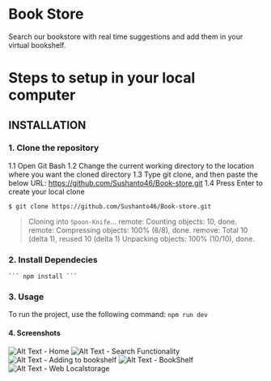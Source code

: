 # Book Store
Search our bookstore with real time suggestions and add them in your virtual bookshelf.

# Steps to setup in your local computer

## INSTALLATION

### 1. Clone the repository
   1.1 Open Git Bash
   1.2 Change the current working directory to the location where you want the cloned directory
   1.3 Type git clone, and then paste the below URL:
       https://github.com/Sushanto46/Book-store.git
   1.4 Press Enter to create your local clone

   ```$ git clone https://github.com/Sushanto46/Book-store.git```
   > Cloning into `Spoon-Knife`...
   > remote: Counting objects: 10, done.
   > remote: Compressing objects: 100% (8/8), done.
   > remove: Total 10 (delta 1), reused 10 (delta 1)
   > Unpacking objects: 100% (10/10), done.

### 2. Install Dependecies
    ``` npm install ```

### 3. Usage
   To run the project, use the following command:
   ``` npm run dev ```

#### 4. Screenshots

![Alt Text - Home](https://ibb.co/27LxGV1)
![Alt Text - Search Functionality](https://ibb.co/nr44F1L)
![Alt Text - Adding to bookshelf](https://drive.google.com/file/d/1ZoXobnfY43MnsfGGfSYXr0l9NMp3ujF4/view?usp=drive_link)
![Alt Text - BookShelf](https://drive.google.com/file/d/1oW_Oeiw3YTuYQWWliUK6OzSdv_EStTdJ/view?usp=drive_link)
![Alt Text - Web Localstorage](https://drive.google.com/file/d/1BKA1tXCV_4Q1YVASntIx3NZKZ0We6TU7/view?usp=drive_link)




